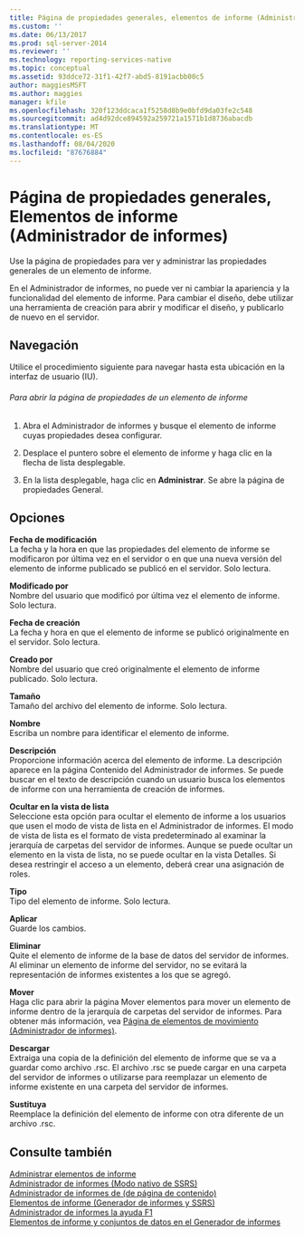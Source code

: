 ```yaml
---
title: Página de propiedades generales, elementos de informe (Administrador de informes) | Microsoft Docs
ms.custom: ''
ms.date: 06/13/2017
ms.prod: sql-server-2014
ms.reviewer: ''
ms.technology: reporting-services-native
ms.topic: conceptual
ms.assetid: 93ddce72-31f1-42f7-abd5-8191acbb00c5
author: maggiesMSFT
ms.author: maggies
manager: kfile
ms.openlocfilehash: 320f123ddcaca1f5258d8b9e0bfd9da03fe2c548
ms.sourcegitcommit: ad4d92dce894592a259721a1571b1d8736abacdb
ms.translationtype: MT
ms.contentlocale: es-ES
ms.lasthandoff: 08/04/2020
ms.locfileid: "87676884"
---
```

# <a name="general-properties-page-report-parts-report-manager"></a>Página de propiedades generales, Elementos de informe (Administrador de informes)
  Use la página de propiedades para ver y administrar las propiedades generales de un elemento de informe.  
  
 En el Administrador de informes, no puede ver ni cambiar la apariencia y la funcionalidad del elemento de informe. Para cambiar el diseño, debe utilizar una herramienta de creación para abrir y modificar el diseño, y publicarlo de nuevo en el servidor.  
  
## <a name="navigation"></a>Navegación  
 Utilice el procedimiento siguiente para navegar hasta esta ubicación en la interfaz de usuario (IU).  
  
###### <a name="to-open-the-properties-page-for-a-report-part"></a>Para abrir la página de propiedades de un elemento de informe  
  
1.  Abra el Administrador de informes y busque el elemento de informe cuyas propiedades desea configurar.  
  
2.  Desplace el puntero sobre el elemento de informe y haga clic en la flecha de lista desplegable.  
  
3.  En la lista desplegable, haga clic en **Administrar**. Se abre la página de propiedades General.  
  
## <a name="options"></a>Opciones  
 **Fecha de modificación**  
 La fecha y la hora en que las propiedades del elemento de informe se modificaron por última vez en el servidor o en que una nueva versión del elemento de informe publicado se publicó en el servidor. Solo lectura.  
  
 **Modificado por**  
 Nombre del usuario que modificó por última vez el elemento de informe. Solo lectura.  
  
 **Fecha de creación**  
 La fecha y hora en que el elemento de informe se publicó originalmente en el servidor. Solo lectura.  
  
 **Creado por**  
 Nombre del usuario que creó originalmente el elemento de informe publicado. Solo lectura.  
  
 **Tamaño**  
 Tamaño del archivo del elemento de informe. Solo lectura.  
  
 **Nombre**  
 Escriba un nombre para identificar el elemento de informe.  
  
 **Descripción**  
 Proporcione información acerca del elemento de informe. La descripción aparece en la página Contenido del Administrador de informes. Se puede buscar en el texto de descripción cuando un usuario busca los elementos de informe con una herramienta de creación de informes.  
  
 **Ocultar en la vista de lista**  
 Seleccione esta opción para ocultar el elemento de informe a los usuarios que usen el modo de vista de lista en el Administrador de informes. El modo de vista de lista es el formato de vista predeterminado al examinar la jerarquía de carpetas del servidor de informes. Aunque se puede ocultar un elemento en la vista de lista, no se puede ocultar en la vista Detalles. Si desea restringir el acceso a un elemento, deberá crear una asignación de roles.  
  
 **Tipo**  
 Tipo del elemento de informe. Solo lectura.  
  
 **Aplicar**  
 Guarde los cambios.  
  
 **Eliminar**  
 Quite el elemento de informe de la base de datos del servidor de informes. Al eliminar un elemento de informe del servidor, no se evitará la representación de informes existentes a los que se agregó.  
  
 **Mover**  
 Haga clic para abrir la página Mover elementos para mover un elemento de informe dentro de la jerarquía de carpetas del servidor de informes. Para obtener más información, vea [Página de elementos de movimiento &#40;Administrador de informes&#41;](../../2014/reporting-services/move-items-page-report-manager.md).  
  
 **Descargar**  
 Extraiga una copia de la definición del elemento de informe que se va a guardar como archivo .rsc. El archivo .rsc se puede cargar en una carpeta del servidor de informes o utilizarse para reemplazar un elemento de informe existente en una carpeta del servidor de informes.  
  
 **Sustituya**  
 Reemplace la definición del elemento de informe con otra diferente de un archivo .rsc.  
  
## <a name="see-also"></a>Consulte también  
 [Administrar elementos de informe](report-design/managing-report-parts.md)   
 [Administrador de informes &#40;Modo nativo de SSRS&#41;](../../2014/reporting-services/report-manager-ssrs-native-mode.md)   
 [Administrador de informes de &#40;de página de contenido&#41;](../../2014/reporting-services/contents-page-report-manager.md)   
 [Elementos de informe &#40;Generador de informes y SSRS&#41;](report-parts-report-builder-and-ssrs.md)   
 [Administrador de informes la ayuda F1](../../2014/reporting-services/report-manager-f1-help.md)   
 [Elementos de informe y conjuntos de datos en el Generador de informes](report-data/report-parts-and-datasets-in-report-builder.md)  
  
  
